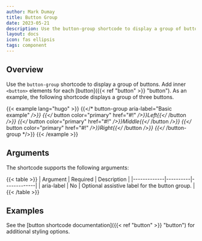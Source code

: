 ```yaml
---
author: Mark Dumay
title: Button Group
date: 2023-05-21
description: Use the button-group shortcode to display a group of buttons.
layout: docs
icon: fas ellipsis
tags: component
---
```


## Overview

Use the `button-group` shortcode to display a group of buttons. Add inner `<button>` elements for each [button]({{< ref "button" >}} "button"). As an example, the following shortcode displays a group of three buttons.

<!-- markdownlint-disable MD037 -->
{{< example lang="hugo" >}}
{{</* button-group aria-label="Basic example" */>}}
  {{</* button color="primary" href="#!" */>}}Left{{</* /button */>}}
  {{</* button color="primary" href="#!" */>}}Middle{{</* /button */>}}
  {{</* button color="primary" href="#!" */>}}Right{{</* /button */>}}
{{</* /button-group */>}}
{{< /example >}}
<!-- markdownlint-enable MD037 -->

## Arguments

The shortcode supports the following arguments:

{{< table >}}
| Argument    | Required | Description |
|-------------|----------|-------------|
| aria-label  | No   | Optional assistive label for the button group. |
{{< /table >}}

## Examples

See the [button shortcode documentation]({{< ref "button" >}} "button") for additional styling options.
